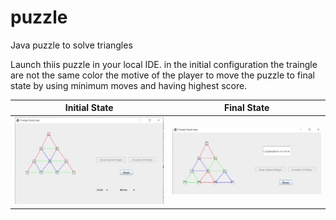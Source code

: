 # puzzle
Java puzzle to solve triangles


Launch thiis puzzle in your local IDE.
in the initial configuration the traingle are not the same color the motive of the player to move the puzzle to final state by using minimum moves and having highest score.


| Initial State    | Final State   |
|------------|-------------|
| <img src="https://github.com/sameermalikjmi/puzzle/blob/main/IMAGES/Initial%20State.PNG" width="500"> | <img src="https://github.com/sameermalikjmi/puzzle/blob/main/IMAGES/Final%20State.PNG" width="500"> |
